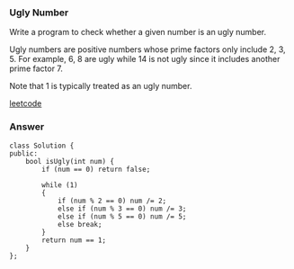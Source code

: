### Ugly Number
Write a program to check whether a given number is an ugly number.

Ugly numbers are positive numbers whose prime factors only include 2, 3, 5. For example, 6, 8 are ugly while 14 is not ugly since it includes another prime factor 7.

Note that 1 is typically treated as an ugly number.

[leetcode](https://leetcode.com/problems/ugly-number/description/)

### Answer
	class Solution {
	public:
	    bool isUgly(int num) {
	        if (num == 0) return false;
	        
	        while (1)
	        {
	            if (num % 2 == 0) num /= 2;
	            else if (num % 3 == 0) num /= 3;
	            else if (num % 5 == 0) num /= 5;
	            else break;
	        }
	        return num == 1;
	    }
	};